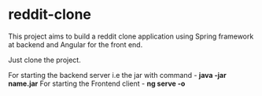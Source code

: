 # reddit-clone
This project aims to build a reddit clone application using Spring framework at backend and Angular for the front end.

Just clone the project.

For starting the backend server i.e the jar with command - **java -jar name.jar**
For starting the Frontend client - **ng serve -o**
